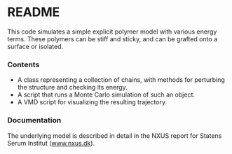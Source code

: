 # README #

This code simulates a simple explicit polymer model with various energy terms. These polymers can be stiff and sticky, and can be grafted onto a surface or isolated.

### Contents ###

* A class representing a collection of chains, with methods for perturbing the structure and checking its energy.
* A script that runs a Monte Carlo simulation of such an object.
* A VMD script for visualizing the resulting trajectory.

### Documentation ###

The underlying model is described in detail in the NXUS report for Statens Serum Institut (www.nxus.dk).
